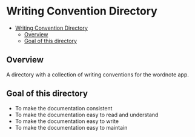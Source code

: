 # Writing Convention Directory


<!-- TOC -->

- [Writing Convention Directory](#writing-convention-directory)
  - [Overview](#overview)
  - [Goal of this directory](#goal-of-this-directory)

<!-- /TOC -->

## Overview
A directory with a collection of writing conventions for the wordnote app.

## Goal of this directory
- To make the documentation consistent
- To make the documentation easy to read and understand
- To make the documentation easy to write
- To make the documentation easy to maintain